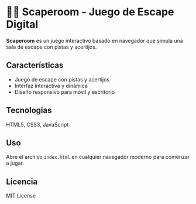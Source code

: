 # 🕵️‍♂️ Scaperoom - Juego de Escape Digital

**Scaperoom** es un juego interactivo basado en navegador que simula una sala de escape con pistas y acertijos.

## Características

- Juego de escape con pistas y acertijos  
- Interfaz interactiva y dinámica  
- Diseño responsivo para móvil y escritorio  

## Tecnologías

HTML5, CSS3, JavaScript

## Uso

Abre el archivo `index.html` en cualquier navegador moderno para comenzar a jugar.

## Licencia

MIT License
